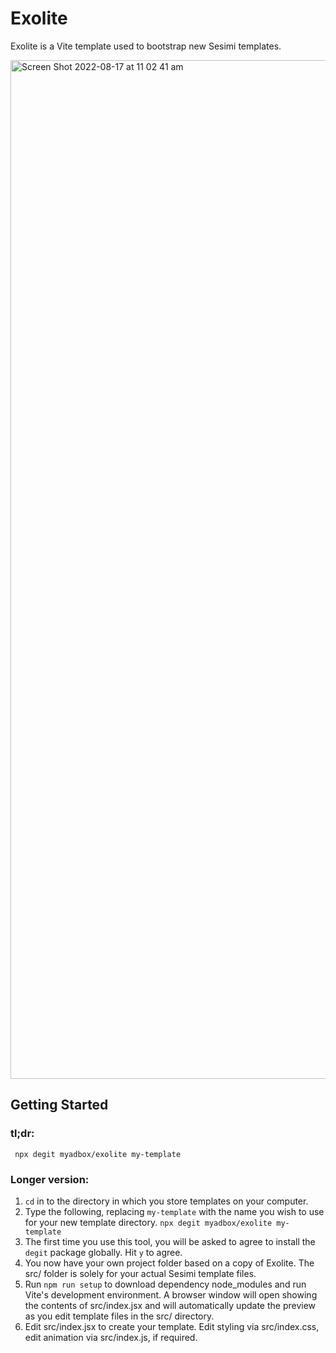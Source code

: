 # Exolite

Exolite is a Vite template used to bootstrap new Sesimi templates.

<img width="1630" alt="Screen Shot 2022-08-17 at 11 02 41 am" src="https://user-images.githubusercontent.com/75602/185011381-298e27f6-1c97-4a5f-a7de-6e84db3e62a7.png">

## Getting Started

### tl;dr:

```
 npx degit myadbox/exolite my-template
```

### Longer version:

1. `cd` in to the directory in which you store templates on your computer.
2. Type the following, replacing `my-template` with the name you wish to use for your new template directory.
   `npx degit myadbox/exolite my-template`
3. The first time you use this tool, you will be asked to agree to install the `degit` package globally. Hit `y` to
   agree.
4. You now have your own project folder based on a copy of Exolite. The src/ folder is solely for your actual Sesimi template files.
5. Run `npm run setup` to download dependency node_modules and run Vite's development environment. A browser
   window will open showing the contents of src/index.jsx and will automatically update the preview as you edit template files in the src/ directory.
6. Edit src/index.jsx to create your template. Edit styling via src/index.css, edit animation via src/index.js, if
   required.
